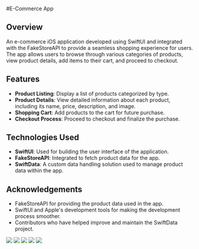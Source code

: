 #E-Commerce App

## Overview

An e-commerce iOS application developed using SwiftUI and integrated with the FakeStoreAPI to provide a seamless shopping experience for users. The app allows users to browse through various categories of products, view product details, add items to their cart, and proceed to checkout.

## Features

- **Product Listing**: Display a list of products categorized by type.
- **Product Details**: View detailed information about each product, including its name, price, description, and image.
- **Shopping Cart**: Add products to the cart for future purchase.
- **Checkout Process**: Proceed to checkout and finalize the purchase.

## Technologies Used

- **SwiftUI**: Used for building the user interface of the application.
- **FakeStoreAPI**: Integrated to fetch product data for the app.
- **SwiftData**: A custom data handling solution used to manage product data within the app.


## Acknowledgements

- FakeStoreAPI for providing the product data used in the app.
- SwiftUI and Apple's development tools for making the development process smoother.
- Contributors who have helped improve and maintain the SwiftData project.
  
![](images/image1.jpeg)
![](images/image2.jpeg)
![](images/image3.jpeg)
![](images/image4.jpeg)
![](images/image5.jpeg)
